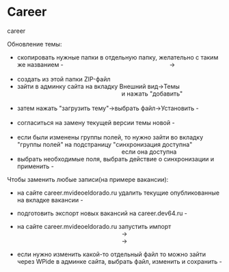 # Career
career

Обновление темы:
- скопировать нужные папки в отдельную папку, желательно с таким же названием - 
    <img scr="/Docs/Img/Step 001.png" style="width:50%;">
    ->
    <img scr="/Docs/Img/Step 002.png" style="width:50%;">
- создать из этой папки ZIP-файл
    <img scr="/Docs/Img/Step 003.png" style="width:50%;">
- зайти в админку сайта на вкладку Внешний вид->Темы
    <img scr="/Docs/Img/Step 004.png" style="width:50%;">
    и нажать "добавить"
    <img scr="/Docs/Img/Step 005.png" style="width:50%;">
- затем нажать "загрузить тему"->выбрать файл->Установить - 
    <img scr="/Docs/Img/Step 006.png" style="width:50%;">
- согласиться на замену текущей версии темы новой -
    <img scr="/Docs/Img/Step 007.png" style="width:50%;">
- если были изменены группы полей, то нужно зайти во вкладку "группы полей" на подстраницу "синхронизация доступна"
    <img scr="/Docs/Img/Step 008.png" style="width:50%;">
     если она доступна
- выбрать необходимые поля, выбрать действие о синхронизации и применить -
    <img scr="/Docs/Img/Step 009.png" style="width:50%;">

Чтобы заменить любые записи(на примере вакансии):
- на сайте career.mvideoeldorado.ru удалить текущие опубликованные на вкладке вакансии -
    <img scr="/Docs/Img/Step 010.png" style="width:50%;">
- подготовить экспорт новых вакансий на career.dev64.ru - 
    <img scr="/Docs/Img/Step 011.png" style="width:50%;">
- на сайте career.mvideoeldorado.ru запустить импорт
    <img scr="/Docs/Img/Step 012.png" style="width:50%;">
    ->
    <img scr="/Docs/Img/Step 013.png" style="width:50%;">
    ->
    <img scr="/Docs/Img/Step 014.png" style="width:50%;">

- если нужно изменить какой-то отдельный файл то можно зайти через WPide в админке сайта, выбрать файл, изменить и сохранить -
    <img scr="/Docs/Img/Step 015.png" style="width:50%;">